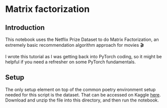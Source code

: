 # Matrix factorization

## Introduction

This notebook uses the Netflix Prize Dataset to do Matrix Factorization, an extremely basic recommendation algorithm approach for movies 🎬

I wrote this tutorial as I was getting back into PyTorch coding, so it might be helpful if you need a refresher on some PyTorch fundamentals.

## Setup

The only setup element on top of the common poetry environment setup needed for this script is the dataset. That can be accessed on Kaggle [here](https://www.kaggle.com/datasets/netflix-inc/netflix-prize-data/code). Download and unzip the file into this directory, and then run the notebook.
